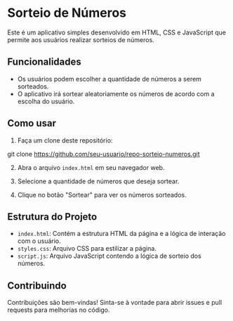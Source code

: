 # Sorteio de Números

Este é um aplicativo simples desenvolvido em HTML, CSS e JavaScript que permite aos usuários realizar sorteios de números.

## Funcionalidades

- Os usuários podem escolher a quantidade de números a serem sorteados.
- O aplicativo irá sortear aleatoriamente os números de acordo com a escolha do usuário.

## Como usar

1. Faça um clone deste repositório:

  git clone https://github.com/seu-usuario/repo-sorteio-numeros.git

2. Abra o arquivo `index.html` em seu navegador web.

3. Selecione a quantidade de números que deseja sortear.

4. Clique no botão "Sortear" para ver os números sorteados.

## Estrutura do Projeto

- `index.html`: Contém a estrutura HTML da página e a lógica de interação com o usuário.
- `styles.css`: Arquivo CSS para estilizar a página.
- `script.js`: Arquivo JavaScript contendo a lógica de sorteio dos números.

## Contribuindo

Contribuições são bem-vindas! Sinta-se à vontade para abrir issues e pull requests para melhorias no código.

